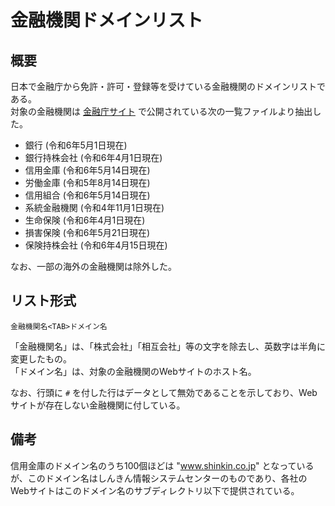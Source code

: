 # 金融機関ドメインリスト

## 概要

日本で金融庁から免許・許可・登録等を受けている金融機関のドメインリストである。  
対象の金融機関は [金融庁サイト](https://www.fsa.go.jp/menkyo/menkyo.html) で公開されている次の一覧ファイルより抽出した。

- 銀行 (令和6年5月1日現在)
- 銀行持株会社 (令和6年4月1日現在)
- 信用金庫 (令和6年5月14日現在)
- 労働金庫 (令和5年8月14日現在)
- 信用組合 (令和6年5月14日現在)
- 系統金融機関 (令和4年11月1日現在)
- 生命保険 (令和6年4月1日現在)
- 損害保険 (令和6年5月21日現在)
- 保険持株会社 (令和6年4月15日現在)

なお、一部の海外の金融機関は除外した。


## リスト形式

```
金融機関名<TAB>ドメイン名
```

「金融機関名」は、「株式会社」「相互会社」等の文字を除去し、英数字は半角に変更したもの。  
「ドメイン名」は、対象の金融機関のWebサイトのホスト名。

なお、行頭に `#` を付した行はデータとして無効であることを示しており、Webサイトが存在しない金融機関に付している。


## 備考

信用金庫のドメイン名のうち100個ほどは "www.shinkin.co.jp" となっているが、このドメイン名はしんきん情報システムセンターのものであり、各社のWebサイトはこのドメイン名のサブディレクトリ以下で提供されている。
